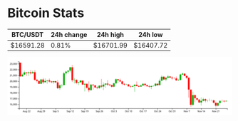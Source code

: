 # Bitcoin Stats

BTC/USDT|24h change|24h high|24h low|
|---|---|---|---|
|$16591.28|0.81%|$16701.99|$16407.72|

<img src="./chart.svg">
